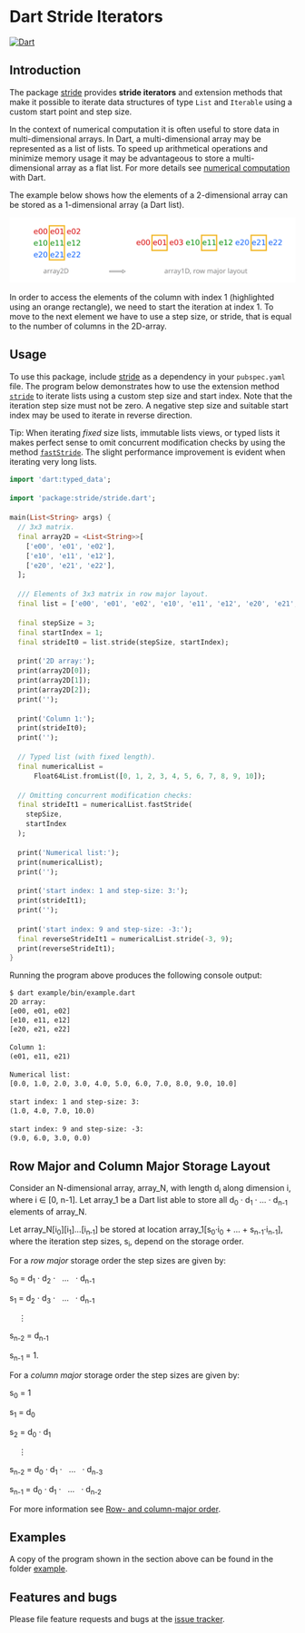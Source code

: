 # Dart Stride Iterators
[![Dart](https://github.com/simphotonics/stride/actions/workflows/dart.yml/badge.svg)](https://github.com/simphotonics/stride/actions/workflows/dart.yml)

## Introduction

The package [stride][stride] provides **stride iterators** and extension
methods that make it possible to iterate data structures of type `List` and
`Iterable` using a custom start point and step size.

In the context of numerical computation it is often useful to store data
in multi-dimensional arrays. In Dart, a multi-dimensional array may be
represented as a list of lists.
To speed up arithmetical operations and minimize memory usage it may be advantageous to
store a multi-dimensional array as a flat list. For more details see
[numerical computation](https://dart.dev/articles/archive/numeric-computation)
with Dart.

The example below shows how the elements of a 2-dimensional array can
be stored as a 1-dimensional array (a Dart list).

![2D-Array](https://github.com/simphotonics/stride/raw/main/images/array.svg?sanitize=true)

In order to access the elements of the column with index 1
(highlighted using an orange rectangle), we
need to start the iteration at index 1. To move to the next element
we have to use a step size, or stride, that is equal to the number of columns in the
2D-array.


## Usage

To use this package, include [stride] as a dependency in your `pubspec.yaml` file.
The program below demonstrates how to use the
extension method [`stride`][stride-method] to iterate lists using a custom step size
and start index. Note that the iteration step size must not be zero. A negative step
size and suitable start index may be used to iterate in reverse direction.

Tip: When iterating *fixed* size lists, immutable lists views, or typed lists
it makes perfect sense to omit concurrent modification
checks by using the method [`fastStride`][fastStride-method].
The slight performance improvement
is evident when iterating very long lists.

```Dart
import 'dart:typed_data';

import 'package:stride/stride.dart';

main(List<String> args) {
  // 3x3 matrix.
  final array2D = <List<String>>[
    ['e00', 'e01', 'e02'],
    ['e10', 'e11', 'e12'],
    ['e20', 'e21', 'e22'],
  ];

  /// Elements of 3x3 matrix in row major layout.
  final list = ['e00', 'e01', 'e02', 'e10', 'e11', 'e12', 'e20', 'e21', 'e22'];

  final stepSize = 3;
  final startIndex = 1;
  final strideIt0 = list.stride(stepSize, startIndex);

  print('2D array:');
  print(array2D[0]);
  print(array2D[1]);
  print(array2D[2]);
  print('');

  print('Column 1:');
  print(strideIt0);
  print('');

  // Typed list (with fixed length).
  final numericalList =
      Float64List.fromList([0, 1, 2, 3, 4, 5, 6, 7, 8, 9, 10]);

  // Omitting concurrent modification checks:
  final strideIt1 = numericalList.fastStride(
    stepSize,
    startIndex
  );

  print('Numerical list:');
  print(numericalList);
  print('');

  print('start index: 1 and step-size: 3:');
  print(strideIt1);
  print('');

  print('start index: 9 and step-size: -3:');
  final reverseStrideIt1 = numericalList.stride(-3, 9);
  print(reverseStrideIt1);
}

```
Running the program above produces the following console output:

```Console
$ dart example/bin/example.dart
2D array:
[e00, e01, e02]
[e10, e11, e12]
[e20, e21, e22]

Column 1:
(e01, e11, e21)

Numerical list:
[0.0, 1.0, 2.0, 3.0, 4.0, 5.0, 6.0, 7.0, 8.0, 9.0, 10.0]

start index: 1 and step-size: 3:
(1.0, 4.0, 7.0, 10.0)

start index: 9 and step-size: -3:
(9.0, 6.0, 3.0, 0.0)
```

## Row Major and Column Major Storage Layout

Consider an N-dimensional array, array_N, with length d<sub>i</sub> along dimension i,
where i &in; \[0, n-1\]. Let array_1 be a Dart list able to store all d<sub>0</sub> &middot; d<sub>1</sub> &middot; &hellip; &middot; d<sub>n-1</sub> elements of array_N.

Let array_N\[i<sub>0</sub>\]\[i<sub>1</sub>\]&hellip;\[i<sub>n&#x2011;1</sub>\] be stored at location array_1\[s<sub>0</sub>&middot;i<sub>0</sub>&nbsp;+&nbsp;&hellip;&nbsp;+&nbsp;s<sub>n-1</sub>&middot;i<sub>n-1</sub>\], where the iteration step sizes, s<sub>i</sub>, depend on the storage order.

For a *row major* storage order the step sizes are given by:

s<sub>0</sub> = d<sub>1</sub> &middot; d<sub>2</sub> &middot; &nbsp; &hellip; &nbsp; &middot; d<sub>n-1</sub>

s<sub>1</sub> = d<sub>2</sub> &middot; d<sub>3</sub> &middot;  &nbsp; &hellip;  &nbsp; &middot; d<sub>n-1</sub>

&nbsp; &nbsp; &vellip;

s<sub>n-2</sub> = d<sub>n-1</sub>

s<sub>n-1</sub> = 1.



For a *column major* storage order the step sizes are given by:

s<sub>0</sub> = 1

s<sub>1</sub> = d<sub>0</sub>

s<sub>2</sub> = d<sub>0</sub> &middot; d<sub>1</sub>


&nbsp; &nbsp; &vellip;

s<sub>n-2</sub> = d<sub>0</sub> &middot; d<sub>1</sub> &middot;  &nbsp; &hellip;  &nbsp; &middot; d<sub>n-3</sub>

s<sub>n-1</sub> = d<sub>0</sub> &middot; d<sub>1</sub> &middot;  &nbsp; &hellip;  &nbsp; &middot; d<sub>n-2</sub>


For more information see [Row- and column-major order](https://en.wikipedia.org/wiki/Row-_and_column-major_order).


## Examples

A copy of the program shown in the section above can be found in the folder [example].


## Features and bugs

Please file feature requests and bugs at the [issue tracker].

[issue tracker]: https://github.com/simphotonics/stride/issues

[example]: https://github.com/simphotonics/stride/tree/main/example

[stride]: https://pub.dev/packages/stride

[Stride]: https://pub.dev/documentation/stride/latest/stride/Stride.html

[stride-method]: https://pub.dev/documentation/stride/latest/stride/Stride/stride.html

[fastStride-method]: https://pub.dev/documentation/stride/latest/stride/FastStride/fastStride.html
